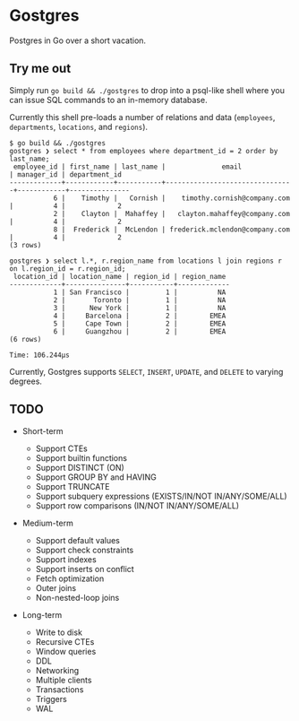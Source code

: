 # Gostgres

Postgres in Go over a short vacation.

## Try me out

Simply run `go build && ./gostgres` to drop into a psql-like shell where you can issue SQL commands to an in-memory database.

Currently this shell pre-loads a number of relations and data (`employees`, `departments`, `locations`, and `regions`).

```
$ go build && ./gostgres
gostgres ❯ select * from employees where department_id = 2 order by last_name;
 employee_id | first_name | last_name |              email             | manager_id | department_id
-------------+------------+-----------+--------------------------------+------------+---------------
           6 |    Timothy |   Cornish |    timothy.cornish@company.com |          4 |             2
           2 |    Clayton |  Mahaffey |   clayton.mahaffey@company.com |          4 |             2
           8 |  Frederick |  McLendon | frederick.mclendon@company.com |          4 |             2
(3 rows)

gostgres ❯ select l.*, r.region_name from locations l join regions r on l.region_id = r.region_id;
 location_id | location_name | region_id | region_name
-------------+---------------+-----------+-------------
           1 | San Francisco |         1 |          NA
           2 |       Toronto |         1 |          NA
           3 |      New York |         1 |          NA
           4 |     Barcelona |         2 |        EMEA
           5 |     Cape Town |         2 |        EMEA
           6 |     Guangzhou |         2 |        EMEA
(6 rows)

Time: 106.244µs
```

Currently, Gostgres supports `SELECT`, `INSERT`, `UPDATE`, and `DELETE` to varying degrees.

## TODO

- Short-term
    - Support CTEs
    - Support builtin functions
    - Support DISTINCT (ON)
    - Support GROUP BY and HAVING
    - Support TRUNCATE
    - Support subquery expressions (EXISTS/IN/NOT IN/ANY/SOME/ALL)
    - Support row comparisons (IN/NOT IN/ANY/SOME/ALL)

- Medium-term
    - Support default values
    - Support check constraints
    - Support indexes
    - Support inserts on conflict
    - Fetch optimization
    - Outer joins
    - Non-nested-loop joins

- Long-term
    - Write to disk
    - Recursive CTEs
    - Window queries
    - DDL
    - Networking
    - Multiple clients
    - Transactions
    - Triggers
    - WAL
